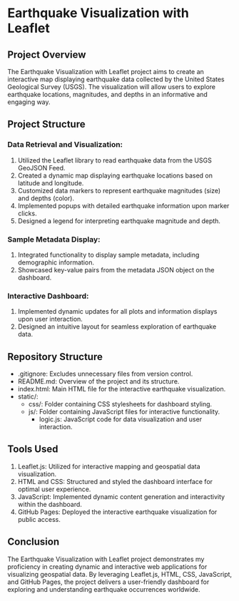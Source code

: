 # Earthquake Visualization with Leaflet

## Project Overview

The Earthquake Visualization with Leaflet project aims to create an interactive map displaying earthquake data collected by the United States Geological Survey (USGS). The visualization will allow users to explore earthquake locations, magnitudes, and depths in an informative and engaging way.

## Project Structure

### Data Retrieval and Visualization:

1. Utilized the Leaflet library to read earthquake data from the USGS GeoJSON Feed.
2. Created a dynamic map displaying earthquake locations based on latitude and longitude.
3. Customized data markers to represent earthquake magnitudes (size) and depths (color).
4. Implemented popups with detailed earthquake information upon marker clicks.
5. Designed a legend for interpreting earthquake magnitude and depth.

### Sample Metadata Display:

1. Integrated functionality to display sample metadata, including demographic information.
2. Showcased key-value pairs from the metadata JSON object on the dashboard.

### Interactive Dashboard:

1. Implemented dynamic updates for all plots and information displays upon user interaction.
2. Designed an intuitive layout for seamless exploration of earthquake data.

## Repository Structure

- .gitignore: Excludes unnecessary files from version control.
- README.md: Overview of the project and its structure.
- index.html: Main HTML file for the interactive earthquake visualization.
- static/:
  - css/: Folder containing CSS stylesheets for dashboard styling.
  - js/: Folder containing JavaScript files for interactive functionality.
    - logic.js: JavaScript code for data visualization and user interaction.

## Tools Used

1. Leaflet.js: Utilized for interactive mapping and geospatial data visualization.
2. HTML and CSS: Structured and styled the dashboard interface for optimal user experience.
3. JavaScript: Implemented dynamic content generation and interactivity within the dashboard.
4. GitHub Pages: Deployed the interactive earthquake visualization for public access.

## Conclusion

The Earthquake Visualization with Leaflet project demonstrates my proficiency in creating dynamic and interactive web applications for visualizing geospatial data. By leveraging Leaflet.js, HTML, CSS, JavaScript, and GitHub Pages, the project delivers a user-friendly dashboard for exploring and understanding earthquake occurrences worldwide.
